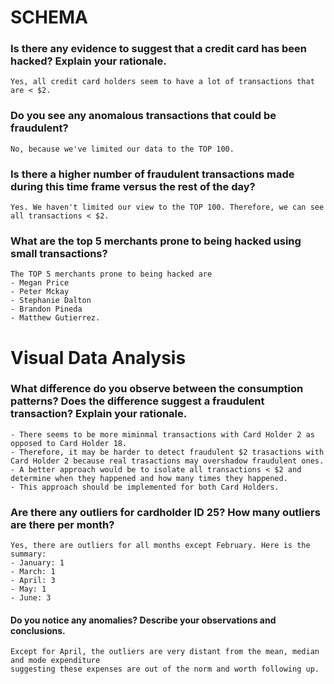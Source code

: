# SCHEMA

### Is there any evidence to suggest that a credit card has been hacked? Explain your rationale.
	Yes, all credit card holders seem to have a lot of transactions that are < $2.  


### Do you see any anomalous transactions that could be fraudulent?
	No, because we've limited our data to the TOP 100.

### Is there a higher number of fraudulent transactions made during this time frame versus the rest of the day?
	Yes. We haven't limited our view to the TOP 100. Therefore, we can see all transactions < $2.

### What are the top 5 merchants prone to being hacked using small transactions?
	The TOP 5 merchants prone to being hacked are 
	- Megan Price
	- Peter Mckay
	- Stephanie Dalton
	- Brandon Pineda
 	- Matthew Gutierrez. 



# Visual Data Analysis

### What difference do you observe between the consumption patterns? Does the difference suggest a fraudulent transaction? Explain your rationale.

	- There seems to be more miminmal transactions with Card Holder 2 as opposed to Card Holder 18.
    - Therefore, it may be harder to detect fraudulent $2 trasactions with Card Holder 2 because real trasactions may overshadow fraudulent ones.
    - A better approach would be to isolate all transactions < $2 and determine when they happened and how many times they happened.
    - This approach should be implemented for both Card Holders.


### Are there any outliers for cardholder ID 25? How many outliers are there per month?

	Yes, there are outliers for all months except February. Here is the summary:
	- January: 1
	- March: 1
	- April: 3
	- May: 1
	- June: 3


#### Do you notice any anomalies? Describe your observations and conclusions.

	Except for April, the outliers are very distant from the mean, median and mode expenditure 
	suggesting these expenses are out of the norm and worth following up.

